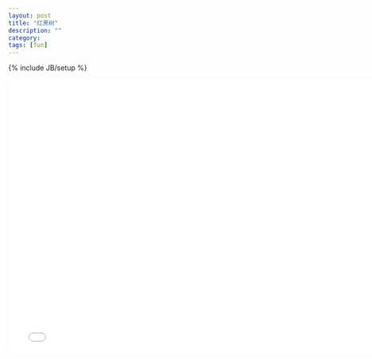 ```yaml
---
layout: post
title: "红黑树"
description: ""
category: 
tags: [fun]
---
```

{% include JB/setup %}
<iframe src="/demo/red-black-tree" width="770" height="550" scrolling="yes" frameborder="0"></iframe>
